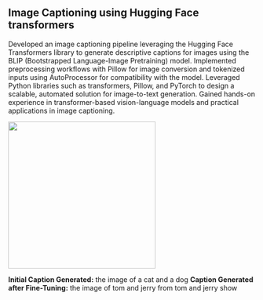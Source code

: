 ## Image Captioning using Hugging Face transformers

Developed an image captioning pipeline leveraging the Hugging Face Transformers library to generate descriptive captions for images using the BLIP (Bootstrapped Language-Image Pretraining) model. Implemented preprocessing workflows with Pillow for image conversion and tokenized inputs using AutoProcessor for compatibility with the model. Leveraged Python libraries such as transformers, Pillow, and PyTorch to design a scalable, automated solution for image-to-text generation. Gained hands-on experience in transformer-based vision-language models and practical applications in image captioning.

<img width=300 src="https://github.com/user-attachments/assets/df14f68b-d816-4a30-9bb0-fa4056e694bb">

**Initial Caption Generated:** the image of a cat and a dog
**Caption Generated after Fine-Tuning:** the image of tom and jerry from tom and jerry show


